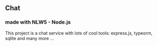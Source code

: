 ## Chat

### made with NLW5 - Node.js

This project is a chat service with lots of cool tools: express.js, typeorm,
sqlite and many more ...  

